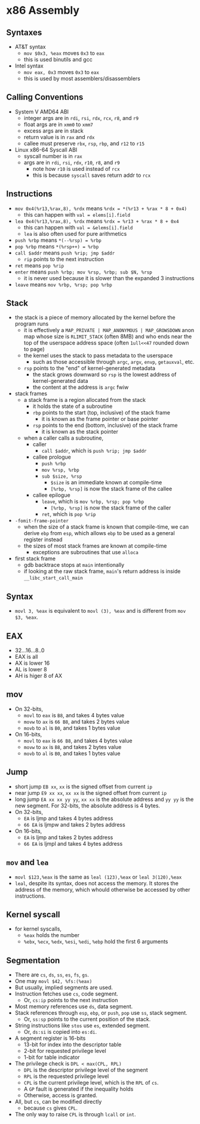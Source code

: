 x86 Assembly
============

## Syntaxes

- AT&T syntax
  - `mov $0x3, %eax` moves `0x3` to `eax`
  - this is used binutils and gcc
- Intel syntax
  - `mov eax, 0x3` moves `0x3` to `eax`
  - this is used by most assemblers/disassemblers

## Calling Conventions

- System V AMD64 ABI
  - integer args are in `rdi`, `rsi`, `rdx`, `rcx`, `r8`, and `r9`
  - float args are in `xmm0` to `xmm7`
  - excess args are in stack
  - return value is in `rax` and `rdx`
  - callee must preserve `rbx`, `rsp`, `rbp`, and `r12` to `r15`
- Linux x86-64 Syscall ABI
  - syscall number is in `rax`
  - args are in `rdi`, `rsi`, `rdx`, `r10`, `r8`, and `r9`
    - note how `r10` is used instead of `rcx`
    - this is because `syscall` saves return addr to `rcx`

## Instructions

- `mov 0x4(%r13,%rax,8), %rdx` means `%rdx = *(%r13 + %rax * 8 + 0x4)`
  - this can happen with `val = elems[i].field`
- `lea 0x4(%r13,%rax,8), %rdx` means `%rdx = %r13 + %rax * 8 + 0x4`
  - this can happen with `val = &elems[i].field`
  - `lea` is also often used for pure arithmetics
- `push %rbp` means `*(--%rsp) = %rbp`
- `pop %rbp` means `*(%rsp++) = %rbp`
- `call $addr` means `push %rip; jmp $addr`
  - `rip` points to the next instruction
- `ret` means `pop %rip`
- `enter` means `push %rbp; mov %rsp, %rbp; sub $N, %rsp`
  - it is never used because it is slower than the expanded 3 instructions
- `leave` means `mov %rbp, %rsp; pop %rbp`

## Stack

- the stack is a piece of memory allocated by the kernel before the program
  runs
  - it is effectively a `MAP_PRIVATE | MAP_ANONYMOUS | MAP_GROWSDOWN` anon map
    whose size is `RLIMIT_STACK` (often 8MB) and who ends near the top of the
    userspace address space (often `1ull<<47` rounded down to page)
  - the kernel uses the stack to pass metadata to the userspace
    - such as those accessible through `argc`, `argv`, `envp`, `getauxval`,
      etc.
  - `rsp` points to the "end" of kernel-generated metadata
    - the stack grows downward so `rsp` is the lowest address of
      kernel-generated data
    - the content at the address is `argc` fwiw
- stack frames
  - a stack frame is a region allocated from the stack
    - it holds the state of a subroutine
    - `rbp` points to the start (top, inclusive) of the stack frame
      - it is known as the frame pointer or base pointer
    - `rsp` points to the end (bottom, inclusive) of the stack frame
      - it is known as the stack pointer
  - when a caller calls a subroutine,
    - caller
      - `call $addr`, which is `push %rip; jmp $addr`
    - callee prologue
      - `push %rbp`
      - `mov %rsp, %rbp`
      - `sub $size, %rsp`
        - `$size` is an immediate known at compile-time
        - `[%rbp, %rsp]` is now the stack frame of the callee
    - callee epilogue
      - `leave`, which is `mov %rbp, %rsp; pop %rbp`
        - `[%rbp, %rsp]` is now the stack frame of the caller
      - `ret`, which is `pop %rip`
- `-fomit-frame-pointer`
  - when the size of a stack frame is known that compile-time, we can derive
    `ebp` from `esp`, which allows `ebp` to be used as a general register
    instead
  - the sizes of most stack frames are known at compile-time
    - exceptions are subroutines that use `alloca`
- first stack frame
  - gdb backtrace stops at `main` intentionally
  - if looking at the raw stack frame, `main`'s return address is inside
    `__libc_start_call_main`

## Syntax

- `movl 3, %eax` is equivalent to `movl (3), %eax` and is different from
  `mov $3, %eax`.

## EAX

- 32...16...8..0
- EAX is all
- AX is lower 16
- AL is lower 8
- AH is higer 8 of AX

## mov

- On 32-bits,
  - `movl` to `eax` is `B8`, and takes 4 bytes value
  - `movw` to `ax` is `66 B8`, and takes 2 bytes value
  - `movb` to `al` is `B0`, and takes 1 bytes value
- On 16-bits,
  - `movl` to `eax` is `66 B8`, and takes 4 bytes value
  - `movw` to `ax` is `B8`, and takes 2 bytes value
  - `movb` to `al` is `B0`, and takes 1 bytes value

## Jump

- short jump `EB xx`, `xx` is the signed offset from current `ip`
- near jump `E9 xx xx`, `xx xx` is the signed offset from current `ip`
- long jump `EA xx xx yy yy`, `xx xx` is the absolute address and `yy yy` is
  the new segment.  For 32-bits, the absolute address is 4 bytes.
- On 32-bits,
  - `EA` is ljmp and takes 4 bytes address
  - `66 EA` is ljmpw and takes 2 bytes address
- On 16-bits,
  - `EA` is ljmp and takes 2 bytes address
  - `66 EA` is ljmpl and takes 4 bytes address

## `mov` and `lea`

- `movl $123,%eax` is the same as `leal (123),%eax` or `leal 3(120),%eax`
- `leal`, despite its syntax, does not access the memory.  It stores the address
  of the memory, which whould otherwise be accessed by other instructions.

## Kernel syscall

- for kernel syscalls,
  - `%eax` holds the number
  - `%ebx`, `%ecx`, `%edx`, `%esi`, `%edi`, `%ebp` hold the first 6 arguments

## Segmentation

- There are `cs`, `ds`, `ss`, `es`, `fs`, `gs`.
- One may `movl $42, %fs:(%eax)`
- But usually, implied segments are used.
- Instruction fetches use `cs`, code segment.
  - Or, `cs:ip` points to the next instruction
- Most memory references use `ds`, data segment.
- Stack references through `esp`, `ebp`, or `push`, `pop` use `ss`, stack
  segment.
  - Or, `ss:sp` points to the current position of the stack.
- String instructions like `stos` use `es`, extended segment.
  - Or, `ds:si` is copied into `es:di`.
- A segment register is 16-bits
  - 13-bit for index into the descriptor table
  - 2-bit for requested privilege level
  - 1-bit for table indicator
- The privilege check is `DPL < max(CPL, RPL)`
  - `DPL` is the descriptor privilege level of the segment
  - `RPL` is the requested privilege level
  - `CPL` is the current privilege level, which is the `RPL` of `cs`.
  - A `GP` fault is generated if the inequality holds
  - Otherwise, access is granted.
- All, but `cs`, can be modified directly
  - because `cs` gives `CPL`.
- The only way to raise `CPL` is through `lcall` or `int`.
